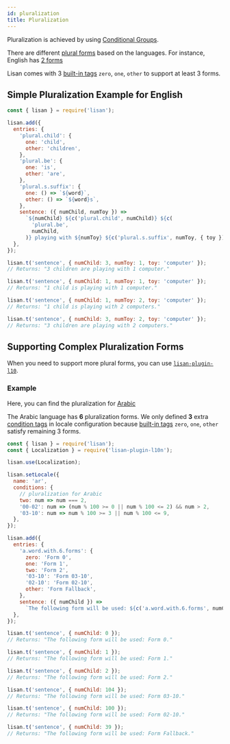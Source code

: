 ```yaml
---
id: pluralization
title: Pluralization
---
```


Pluralization is achieved by using [Conditional Groups](/docs/conditional-groups).

There are different [plural forms](https://developer.mozilla.org/en-US/docs/Mozilla/Localization/Localization_and_Plurals)
based on the languages. For instance, English has [2 forms](<https://developer.mozilla.org/en-US/docs/Mozilla/Localization/Localization_and_Plurals#Plural_rule_1_(2_forms)>)

Lisan comes with 3 [built-in tags](/docs/conditional-groups#reserved-words)
`zero`, `one`, `other` to support at least 3 forms.

## Simple Pluralization Example for English

```js
const { lisan } = require('lisan');

lisan.add({
  entries: {
    'plural.child': {
      one: 'child',
      other: 'children',
    },
    'plural.be': {
      one: 'is',
      other: 'are',
    },
    'plural.s.suffix': {
      one: () => `${word}`,
      other: () => `${word}s`,
    },
    sentence: ({ numChild, numToy }) =>
      `${numChild} ${c('plural.child', numChild)} ${c(
        'plural.be',
        numChild,
      )} playing with ${numToy} ${c('plural.s.suffix', numToy, { toy })}.`,
  },
});

lisan.t('sentence', { numChild: 3, numToy: 1, toy: 'computer' });
// Returns: "3 children are playing with 1 computer."

lisan.t('sentence', { numChild: 1, numToy: 1, toy: 'computer' });
// Returns: "1 child is playing with 1 computer."

lisan.t('sentence', { numChild: 1, numToy: 2, toy: 'computer' });
// Returns: "1 child is playing with 2 computers."

lisan.t('sentence', { numChild: 3, numToy: 2, toy: 'computer' });
// Returns: "3 children are playing with 2 computers."
```

## Supporting Complex Pluralization Forms

When you need to support more plural forms,
you can use [`lisan-plugin-l10`](/docs/lisan-plugin-l10).

### Example

Here, you can find the pluralization for [Arabic](<https://developer.mozilla.org/en-US/docs/Mozilla/Localization/Localization_and_Plurals#Plural_rule_12_(6_forms)>)

The Arabic language has **6** pluralization forms.
We only defined **3** extra [condition tags](/docs/conditional-groups#condition-tag)
in locale configuration because
[built-in tags](/docs/conditional-groups#reserved-words)
`zero`, `one`, `other` satisfy remaining 3 forms.

```js
const { lisan } = require('lisan');
const { Localization } = require('lisan-plugin-l10n');

lisan.use(Localization);

lisan.setLocale({
  name: 'ar',
  conditions: {
    // pluralization for Arabic
    two: num => num === 2,
    '00-02': num => (num % 100 >= 0 || num % 100 <= 2) && num > 2,
    '03-10': num => num % 100 >= 3 || num % 100 <= 9,
  },
});

lisan.add({
  entries: {
    'a.word.with.6.forms': {
      zero: 'Form 0',
      one: 'Form 1',
      two: 'Form 2',
      '03-10': 'Form 03-10',
      '02-10': 'Form 02-10',
      other: 'Form Fallback',
    },
    sentence: ({ numChild }) =>
      `The following form will be used: ${c('a.word.with.6.forms', numChild)}`,
  },
});

lisan.t('sentence', { numChild: 0 });
// Returns: "The following form will be used: Form 0."

lisan.t('sentence', { numChild: 1 });
// Returns: "The following form will be used: Form 1."

lisan.t('sentence', { numChild: 2 });
// Returns: "The following form will be used: Form 2."

lisan.t('sentence', { numChild: 104 });
// Returns: "The following form will be used: Form 03-10."

lisan.t('sentence', { numChild: 100 });
// Returns: "The following form will be used: Form 02-10."

lisan.t('sentence', { numChild: 39 });
// Returns: "The following form will be used: Form Fallback."
```
